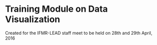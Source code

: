 # Training Module on Data Visualization
Created for the IFMR-LEAD staff meet to be held on 28th and 29th April, 2016
